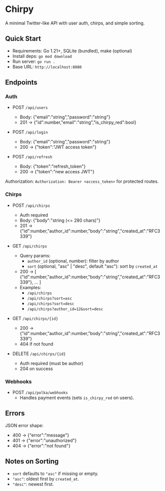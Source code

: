 # Chirpy

A minimal Twitter-like API with user auth, chirps, and simple sorting.

## Quick Start

- Requirements: Go 1.21+, SQLite (bundled), make (optional)
- Install deps: `go mod download`
- Run server: `go run .`
- Base URL: `http://localhost:8080`

## Endpoints

### Auth

- POST `/api/users`
  - Body: {"email":"string","password":"string"}
  - 201 -> {"id":number,"email":"string","is_chirpy_red":bool}

- POST `/api/login`
  - Body: {"email":"string","password":"string"}
  - 200 -> {"token":"JWT access token"}

- POST `/api/refresh`
  - Body: {"token":"refresh_token"}
  - 200 -> {"token":"new access JWT"}

Authorization: `Authorization: Bearer <access_token>` for protected routes.

### Chirps

- POST `/api/chirps`
  - Auth required
  - Body: {"body":"string (<= 280 chars)"}
  - 201 -> {"id":number,"author_id":number,"body":"string","created_at":"RFC3339"}

- GET `/api/chirps`
  - Query params:
    - `author_id` (optional, number): filter by author
    - `sort` (optional, "asc" | "desc", default "asc"): sort by `created_at`
  - 200 -> [
      {"id":number,"author_id":number,"body":"string","created_at":"RFC3339"},
      ...
    ]
  - Examples:
    - `/api/chirps`
    - `/api/chirps?sort=asc`
    - `/api/chirps?sort=desc`
    - `/api/chirps?author_id=12&sort=desc`

- GET `/api/chirps/{id}`
  - 200 -> {"id":number,"author_id":number,"body":"string","created_at":"RFC3339"}
  - 404 if not found

- DELETE `/api/chirps/{id}`
  - Auth required (must be author)
  - 204 on success

### Webhooks

- POST `/api/polka/webhooks`
  - Handles payment events (sets `is_chirpy_red` on users).

## Errors

JSON error shape:
- 400 -> {"error":"message"}
- 401 -> {"error":"unauthorized"}
- 404 -> {"error":"not found"}

## Notes on Sorting

- `sort` defaults to `"asc"` if missing or empty.
- `"asc"`: oldest first by `created_at`.
- `"desc"`: newest first.